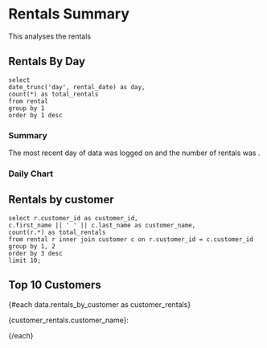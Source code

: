 # Rentals Summary

This analyses the rentals

## Rentals By Day

```rentals_by_day
select
date_trunc('day', rental_date) as day, 
count(*) as total_rentals 
from rental 
group by 1
order by 1 desc
```

### Summary
The most recent day of data was logged on <Value data={data.rentals_by_day} fmt=date/> and the number of rentals was <Value data={data.rentals_by_day} column="total_rentals"/>.

### Daily Chart

<LineChart 
    data={data.rentals_by_day} 
    x=day 
    y=total_rentals
/>

## Rentals by customer

```rentals_by_customer
select r.customer_id as customer_id,
c.first_name || ' ' || c.last_name as customer_name, 
count(r.*) as total_rentals
from rental r inner join customer c on r.customer_id = c.customer_id
group by 1, 2         
order by 3 desc
limit 10;
```
## Top 10 Customers

{#each data.rentals_by_customer as customer_rentals}

{customer_rentals.customer_name}: <Value value={customer_rentals.total_rentals}/>

{/each}